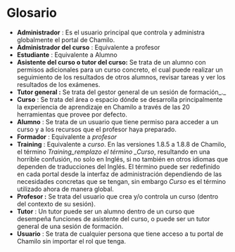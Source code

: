 # Glosario

* **Administrador** : Es el usuario principal que controla y administra globalmente el portal de Chamilo.
* **Administrador del curso** : Equivalente a profesor
* **Estudiante** : Equivalente a Alumno
* **Asistente del curso o tutor del curso:** Se trata de un alumno con permisos adicionales para un curso concreto, el cual puede realizar un seguimiento de los resultados de otros alumnos, revisar tareas y ver los resultados de los exámenes.
* **Tutor general :** Se trata del gestor general de un sesión de formación_._
* **Curso** : Se trata del área o espacio dónde se desarrolla principalmente la experiencia de aprendizaje en Chamilo a través de las 20 herramientas que provee por defecto.
* **Alumno** : Se trata de un usuario que tiene permiso para acceder a un curso y a los recursos que el profesor haya preparado.
* **Formador** : Equivalente a _profesor_
* **Training** : Equivalente a _curso_. En las versiones 1.8.5 a 1.8.8 de Chamilo, el término _Training\_remplazo el término \_Curso_, resultando en una horrible confusión, no solo en Inglés, si no también en otros idiomas que dependen de traducciones del Inglés. El término puede ser redefinido en cada portal desde la interfaz de administración dependiendo de las necesidades concretas que se tengan, sin embargo _Curso_ es el término utilizado ahora de manera global.
* **Profesor :** Se trata del usuario que crea y/o controla un curso \(dentro del contexto de su sesión\).
* **Tutor** : Un tutor puede ser un alumno dentro de un curso que desempeña funciones de asistente del curso, o puede ser un tutor general de una sesión de formación.
* **Usuario** : Se trata de cualquier persona que tiene acceso a tu portal de Chamilo sin importar el rol que tenga.

